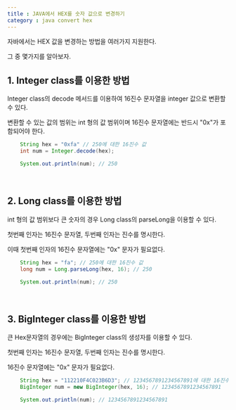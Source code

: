 ```yaml
---
title : JAVA에서 HEX를 숫자 값으로 변경하기
category : java convert hex
---
```


자바에서는 HEX 값을 변경하는 방법을 여러가지 지원한다.

그 중 몇가지를 알아보자.

## 1. Integer class를 이용한 방법

Integer class의 decode 메서드를 이용하여 16진수 문자열을 integer 값으로 변환할 수 있다. 

변환할 수 있는 값의 범위는 int 형의 값 범위이며 16진수 문자열에는 반드시 "0x"가 포함되어야 한다. 

~~~java 
	String hex = "0xfa" // 250에 대한 16진수 값
	int num = Integer.decode(hex);

	System.out.println(num); // 250
~~~

<br>

## 2. Long class를 이용한 방법

int 형의 값 범위보다 큰 숫자의 경우 Long class의 parseLong을 이용할 수 있다. 

첫번째 인자는 16진수 문자열, 두번째 인자는 진수를 명시한다. 

이때 첫번째 인자의 16진수 문자열에는 "0x" 문자가 필요없다.

~~~java
	String hex = "fa"; // 250에 대한 16진수 값
	long num = Long.parseLong(hex, 16); // 250

	System.out.println(num); // 250
~~~

<br>

## 3. BigInteger class를 이용한 방법

큰 Hex문자열의 경우에는 BigInteger class의 생성자를 이용할 수 있다. 

첫번째 인자는 16진수 문자열, 두번째 인자는 진수를 명시한다.

16진수 문자열에는 "0x" 문자가 필요없다.

~~~java
	String hex = "112210F4C023B6D3"; // 1234567891234567891에 대한 16진수 값
	BigInteger num = new BigInteger(hex, 16); // 1234567891234567891

	System.out.println(num); // 1234567891234567891
~~~
